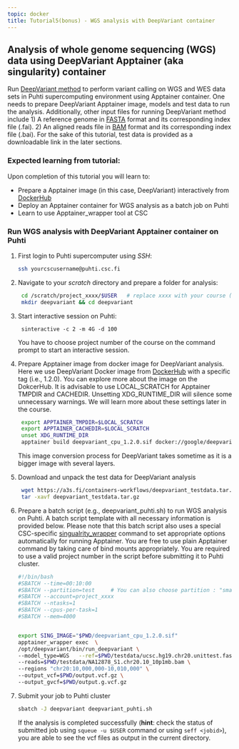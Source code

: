 ```yaml
---
topic: docker
title: Tutorial5(bonus) - WGS analysis with DeepVariant container 
---
```


## Analysis of whole genome sequencing (WGS) data using DeepVariant Apptainer (aka singularity) container
Run [DeepVariant method](https://github.com/google/deepvariant) to perform variant calling on WGS and WES data sets in Puhti supercomputing environment using Apptainer container. One needs to prepare DeepVariant Apptainer image, models and test data to run the analysis. Additionally, other input files for running DeepVariant method include 1) A reference genome in [FASTA](https://en.wikipedia.org/wiki/FASTA_format) format and its corresponding index file (.fai). 2) An aligned reads file in [BAM](http://genome.sph.umich.edu/wiki/BAM) format and its corresponding index file (.bai). For the sake of this tutorial, test data is provided as a downloadable link in the later sections. 

### Expected learning from tutorial:
Upon completion of this tutorial you will learn to: 
- Prepare a Apptainer image (in this case, DeepVariant) interactively from [DockerHub](https://hub.docker.com/)
- Deploy an Apptainer container for WGS analysis as a batch job on Puhti
- Learn to use Apptainer_wrapper tool at CSC

### Run WGS analysis with DeepVariant Apptainer container on Puhti

1. First login to Puhti supercomputer using *SSH*:
   ```bash
   ssh yourcscusername@puhti.csc.fi
   ```
2. Navigate to your *scratch* directory and prepare a folder for analysis:
   ```bash
    cd /scratch/project_xxxx/$USER   # replace xxxx with your course (or own) project number
    mkdir deepvariant && cd deepvariant
   ```
4. Start interactive session on Puhti:
   ```
    sinteractive -c 2 -m 4G -d 100
   ```
    You have to choose project number of the course  on the command prompt to start an interactive session.

5. Prepare Apptainer image from docker image for DeepVariant analysis. Here we use DeepVariant Docker image from [DockerHub](https://hub.docker.com/) with a
   specific tag (i.e., 1.2.0). You can explore more about the image on the DokcerHub. It is advisable to use LOCAL_SCRATCH for Apptainer TMPDIR and CACHEDIR. 
   Unsetting XDG_RUNTIME_DIR will silence some unnecessary warnings. We will learn more about these settings later in the course.

   ```bash
    export APPTAINER_TMPDIR=$LOCAL_SCRATCH
    export APPTAINER_CACHEDIR=$LOCAL_SCRATCH
    unset XDG_RUNTIME_DIR
    apptainer build deepvariant_cpu_1.2.0.sif docker://google/deepvariant:1.2.0
   ```
   This image conversion process for DeepVariant takes sometime as it is a bigger image with several layers.
6. Download and unpack the test data for DeepVariant analysis
   ```bash
    wget https://a3s.fi/containers-workflows/deepvariant_testdata.tar.gz
    tar -xavf deepvariant_testdata.tar.gz
   ```
7. Prepare a batch script (e.g., deepvariant_puhti.sh) to run WGS analysis on Puhti. A batch script template with all necessary information is provided below. 
  Please note that this batch script also uses a special CSC-specific [singualrity_wrapper](https://docs.csc.fi/computing/containers/run-existing/) command to set
  appropriate options automatically for running Apptainer. You are free to use plain Apptainer command by taking care of bind mounts appropriately. You
  are required to use a valid project number in the script before submitting it to Puhti cluster.
   
   ```bash
   #!/bin/bash
   #SBATCH --time=00:10:00
   #SBATCH --partition=test     # You can also choose partition : "small" for this toy example
   #SBATCH --account=project_xxxx
   #SBATCH --ntasks=1
   #SBATCH --cpus-per-task=1
   #SBATCH --mem=4000
   

   export SING_IMAGE="$PWD/deepvariant_cpu_1.2.0.sif" 
   apptainer_wrapper exec  \
   /opt/deepvariant/bin/run_deepvariant \
   --model_type=WGS   --ref=$PWD/testdata/ucsc.hg19.chr20.unittest.fasta \
   --reads=$PWD/testdata/NA12878_S1.chr20.10_10p1mb.bam \
   --regions "chr20:10,000,000-10,010,000" \
   --output_vcf=$PWD/output.vcf.gz \
   --output_gvcf=$PWD/output.g.vcf.gz
   ```
8. Submit your job to Puhti cluster

   ```bash
   sbatch -J deepvariant deepvariant_puhti.sh
   ```
   If the analysis is completed successfully (**hint**: check the status of submitted job using `squeue -u $USER` command or using `seff <jobid>`), you are able to see the vcf files as output in the current directory.

